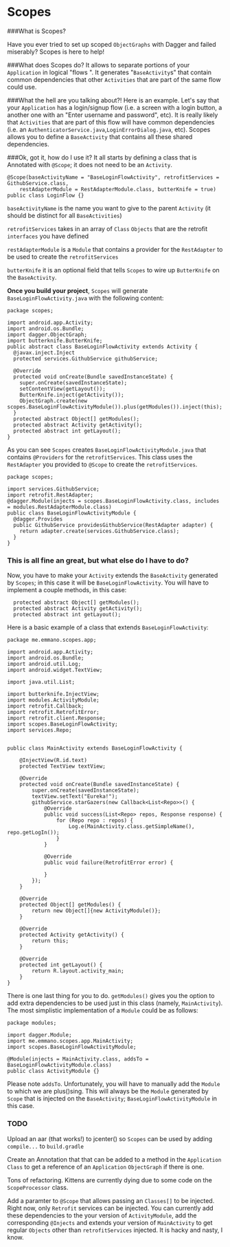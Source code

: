 Scopes
======

###What is Scopes?

Have you ever tried to set up scoped `ObjectGraphs` with Dagger and failed miserably? Scopes is here to help!

###What does Scopes do?
It allows to separate portions of your `Application` in logical "flows ". It generates "`BaseActivity`s" that contain common dependencies that other `Activities` that are part of the same flow could use.

###What the hell are you talking about?!
Here is an example. Let's say that your `Application` has a login/signup flow (i.e. a screen with a login button, a another one with an "Enter username and password", etc). It is really likely that `Activities` that are part of this flow will have common dependencies (i.e. an `AuthenticatorService.java`,`LoginErrorDialog.java`, etc). Scopes allows you to define a `BaseActivity` that contains all these shared dependencies.

###Ok, got it, how do I use it?
It all starts by defining a class that is Annotated with `@Scope`; it does not need to be an `Activity`.

    @Scope(baseActivityName = "BaseLoginFlowActivity", retrofitServices = GithubService.class,
        restAdapterModule = RestAdapterModule.class, butterKnife = true)
    public class LoginFlow {}
    
`baseActivityName` is the name you want to give to the parent `Activity` (it should be distinct for all `BaseActivities`)

`retrofitServices` takes in an array of `Class` `Objects` that are the retrofit `interfaces` you have defined

`restAdapterModule` is a `Module` that contains a provider for the `RestAdapter` to be used to create the `retrofitServices`

`butterKnife` it is an optional field that tells `Scopes` to wire up `ButterKnife` on the `BaseActivity`.
    
**Once you build your project**, `Scopes` will generate `BaseLoginFlowActivity.java` with the following content: 

    package scopes;
    
    import android.app.Activity;
    import android.os.Bundle;
    import dagger.ObjectGraph;
    import butterknife.ButterKnife;
    public abstract class BaseLoginFlowActivity extends Activity {
      @javax.inject.Inject
      protected services.GithubService githubService;
    
      @Override
      protected void onCreate(Bundle savedInstanceState) {
        super.onCreate(savedInstanceState);
        setContentView(getLayout());
        ButterKnife.inject(getActivity());
        ObjectGraph.create(new scopes.BaseLoginFlowActivityModule()).plus(getModules()).inject(this);
      }
      protected abstract Object[] getModules();
      protected abstract Activity getActivity();
      protected abstract int getLayout();
    }
As you can see `Scopes` creates `BaseLoginFlowActivityModule.java` that contains `@Providers` for the `retrofitServices`. This class uses the `RestAdapter` you provided to `@Scope` to create the `retrofitServices`.

    package scopes;
    
    import services.GithubService;
    import retrofit.RestAdapter;
    @dagger.Module(injects = scopes.BaseLoginFlowActivity.class, includes = modules.RestAdapterModule.class)
    public class BaseLoginFlowActivityModule {
      @dagger.Provides
      public GithubService providesGithubService(RestAdapter adapter) {
        return adapter.create(services.GithubService.class);
      }
    }
    
### This is all fine an great, but what else do I have to do?
Now, you have to make your `Activity` extends the `BaseActivity` generated by `Scopes`; in this case it will be `BaseLoginFlowActivity`. You will have to implement a couple methods, in this case:
    
      protected abstract Object[] getModules();
      protected abstract Activity getActivity();
      protected abstract int getLayout();
    
Here is a basic example of a class that extends `BaseLoginFlowActivity`:
    
    package me.emmano.scopes.app;

    import android.app.Activity;
    import android.os.Bundle;
    import android.util.Log;
    import android.widget.TextView;
    
    import java.util.List;
    
    import butterknife.InjectView;
    import modules.ActivityModule;
    import retrofit.Callback;
    import retrofit.RetrofitError;
    import retrofit.client.Response;
    import scopes.BaseLoginFlowActivity;
    import services.Repo;
    
    
    public class MainActivity extends BaseLoginFlowActivity {
    
        @InjectView(R.id.text)
        protected TextView textView;
    
        @Override
        protected void onCreate(Bundle savedInstanceState) {
            super.onCreate(savedInstanceState);
            textView.setText("Eureka!");
            githubService.starGazers(new Callback<List<Repo>>() {
                @Override
                public void success(List<Repo> repos, Response response) {
                    for (Repo repo : repos) {
                        Log.e(MainActivity.class.getSimpleName(), repo.getLogIn());
                    }
                }
    
                @Override
                public void failure(RetrofitError error) {
    
                }
            });
        }
    
        @Override
        protected Object[] getModules() {
            return new Object[]{new ActivityModule()};
        }
    
        @Override
        protected Activity getActivity() {
            return this;
        }
    
        @Override
        protected int getLayout() {
            return R.layout.activity_main;
        }
    }
    
There is one last thing for you to do. `getModules()` gives you the option to add extra dependencies to be used just in this class (namely, `MainActivity`). The most simplistic implementation of a `Module` could be as follows:

    package modules;
    
    import dagger.Module;
    import me.emmano.scopes.app.MainActivity;
    import scopes.BaseLoginFlowActivityModule;
    
    @Module(injects = MainActivity.class, addsTo = BaseLoginFlowActivityModule.class)
    public class ActivityModule {}
    
Please note `addsTo`. Unfortunately, you will have to manually add the `Module` to which we are plus()sing. This will always be the `Module` generated by `Scope` that is injected on the `BaseActivity`; `BaseLoginFlowActivityModule` in this case.

### TODO
Upload an aar (that works!) to jcenter() so `Scopes` can be used by adding `compile...` to `build.gradle`

Create an Annotation that that can be added to a method in the `Application` `Class` to get a reference of an `Application` `ObjectGraph` if there is one.

Tons of refactoring. Kittens are currently dying due to some code on the `ScopeProcessor` class.

Add a paramter to `@Scope` that allows passing an `Classes[]` to be injected. Right now, only `Retrofit` services can be injected. You can currently add these dependencies to the your version of `ActivityModule`, add the corresponding `@Injects` and extends your version of `MainActivity` to get regular `Objects` other than `retrofitServices` injected. It is hacky and nasty, I know.
